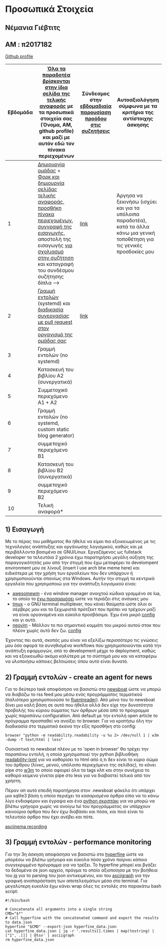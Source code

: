 # Προσωπικά Στοιχεία

## Νέμανια Γιέβτιτς
## AM : π2017182

[Github profile](https://github.com/IonianIronist)

| Εβδομάδα | [Όλα τα παραδοτέα βρίσκονται στην ίδια σελίδα της τελικής αναφοράς](https://epidrome.github.io/teaching/deliverables/) με τα προσωπικά στοιχεία σας (Όνομα, ΑΜ, github profile) και μαζί με αυτόν εδώ τον πίνακα περιεχομένων | Σύνδεσμος στην [εβδομαδιαία παρουσίαση προόδου στις συζητήσεις](https://github.com/courses-ionio/help/discussions/categories/show-and-tell) | Αυτοαξιολόγηση σύμφωνα με τα κριτήρια της αντίστοιχης άσκησης |
| --- | --- | --- | --- |
| 1 | [Δημιουργία ομάδας](https://epidrome.github.io/teaching/team/) + [Φορκ και δημιουργία σελίδας τελικής αναφοράς](https://epidrome.github.io/teaching/guide/), [προσθήκη πίνακα περιεχομένων](https://raw.githubusercontent.com/courses-ionio/sw/master/README.md), [συγγραφή της εισαγωγής](https://epidrome.github.io/teaching/intro/), αποστολή της εισαγωγής [για σχολιασμό στην συζήτηση](https://github.com/courses-ionio/sw/discussions/categories/show-and-tell) και καταγραφή του συνδέσμου συζήτησης δίπλα --> | [link](https://github.com/courses-ionio/sw/discussions/1620) | Άργησα να ξεκινήσω (ισχύει και για τα υπόλοιπα παραδοτέα), κατά τα άλλα κάνω μια γενική τοποθέτηση για τις γενικές προσδοκίες μου |
| 2 | [Γραμμή εντολών](https://epidrome.github.io/teaching/cli) (systemd) και [διαδικασία συνεργασίας με pull request στον οργανισμό της ομάδας σας](https://epidrome.github.io/teaching/team) | [link](https://github.com/courses-ionio/sw/discussions/1629) | |
| 3 | Γραμμή εντολών (no systemd) | | |
| 4 | Κατασκευή του βιβλίου Α2 (συνεργατικά) | | |
| 5 | Συμμετοχικό περιεχόμενο A1 + A2 | | |
| 6 | Γραμμή εντολών (no systemd, custom static blog generator) | | |
| 7 | συμμετοχικό περιεχόμενο B1 | | |
| 8 | Κατασκευή του βιβλίου Β2 (συνεργατικά) | | |
| 9 | συμμετοχικό περιεχόμενο B2 | | |
| 10 | Τελική αναφορά* | | |

## 1) Εισαγωγή

Με το πέρας του μαθήματος θα ήθελα να είμαι πιο εξοικειωμένος με τις τεχνολογίες ανάπτυξης και οργάνωσης λογισμικού, καθώς και με περιβάλλοντα βασιμένα σε GNU/Linux. 
Εργαζόμενος ως fullstack developer τα τελευτάια 2 χρόνια έχω παρατηρήσει μεγάλη αύξηση της παραγογικότητάς μου από την στιγμή που έχω μεταφέρει το develompent environment μου
σε λίνουξ (insert I use arch btw meme here) και ειδικότερα με την χρήση των εργαλείων που δεν υπάρχουν ή χρησιμοποιούνται σπανίως στα Windows.
Αυτήν την στιγμή τα κεντρικά εργαλεία που χρησιμοποιώ για την ανάπτυξη λογισμικού είναι:
  - [awesomewm](https://awesomewm.org/) - ένα window manager ανοιχτού κώδικα γραμμένο σε lua,
το οποίο το [έχω προσαρμόσει](https://github.com/IonianIronist/configs/tree/main/awesome) ώστε να τεριάζει στις ανάγκες μου
  - [tmux](https://github.com/tmux/tmux/wiki) - o GNU terminal multiplexer, που κάνει θαύματα ώστε όλοι οι σέρβερς μου και τα ξεχωριστά πρότζεκτ που πρέπει να τρέχουν μαζί να είναι οργανομένα και εύκολα προσβάσιμα. Έχω ένα μικρό [config](https://github.com/IonianIronist/configs/tree/main/tmux) και γι αυτό.
  - [neovim](https://neovim.io/) - Μάλλον το πιο σημαντικό κομμάτι του μικρού αυτού στακ που πλέον χωρίς αυτό δεν ζω. [config](https://github.com/IonianIronist/configs/tree/main/nvim)
  
 Έχοντας πει αυτά, σκοπός μου είναι να εξελίξω περισσότερο τις γνώσεις μου όσο αφορά τα συνηθισμένα workflows που χρησιμοποιούνται κατά την ανάπτυξη εφαρμογών, από το development μέχρι το
 deployment, καθώς και να εξοικειωθώ ακόμα καλύτερα με το σύστημά μου και να καταφέρω να υλοποιήσω κάποιες βελτιώσεις όπου αυτό είναι δυνατό.

## 2) Γραμμή εντολών - create an agent for news

Για το δεύτερο task αποφάσησα να βασιστώ στο [newsboat](https://github.com/newsboat/newsboat) ώστε να μπορώ να διαβάζω το rss feed μου μέσω ενός προγράμματος τερματικού (παλιότερα χρησιμοποιούσα το [fluentreader](https://github.com/yang991178/fluent-reader/)).
Από μόνο του το newsboat δίνει μια καλή βάση σε αυτό που ήθελα αλλά δεν είχε την δυνατότητα προβολής του κύριου σώματος των άρθρων μέσα από το πρόγραμμα χωρίς παραπάνω configuration.
Από default με την εντολή open article το πρόγραμμα προσπαθεί να ανοίξει το browser. Για να κρατήσω όλη την διαδικασία στο τερματικό έκανα την εξίς προσθήκη στο config:

```
browser "python -m readability.readability -u %u 2> /dev/null 1 | w3m -dump -T text/html | less"
```

Ουσιαστικά το newsboat πλέον με το 'open in browser' θα τρέχει την παραπάνω εντολή, η οποία χρησιμοποιεί την python βιβλιοθήκη [readability-lxml](https://pypi.org/project/readability-lxml/) για να καθαρίσει το html από ό,τι δεν είναι το κύριο σώμα του άρθρου (λίνκς, μενού, υπόλοιπο περιεχόμενο της σελίδας), το κάνει pipe στο [w3m](https://w3m.sourceforge.net/) το οποίο αφαιρεί όλα τα tags κλπ και στην συνέχεια το καθαρό κείμενο γίνεται pipe στο less για να διαβαστεί τελικά από τον χρήστη.

Πέραν απ αυτό επειδή παρατήρησα στον .newsboat φάκελο ότι υπάρχει μια sqlite3 βάση η οποία περιέχει τα κασαρισμένα άρθρα είπα να το κάνω λίγο ενδιαφέρον και έγραψα και ένα [python σκριπτάκι](https://gist.github.com/IonianIronist/bbce13d36da8ae5ca083048bc7d40b4b) για να μπορώ να βλέπω γρήγορα χωρίς να ανοίγω tui του προγράμματος αν υπάρχουν καινούρια άρθρα που δεν έχω διαβάσει και πόσα, και ποιό είναι το τελευταίο άρθρο που έχει ανέβει και πότε. 

[asciinema recording](https://asciinema.org/a/psluSghQnLrikn29KGpHnuozx)

## 3) Γραμμή εντολών - performance monitoring

Για την 3η άσκηση αποφάσησα να βασιστώ στο [hyperfine](https://github.com/sharkdp/hyperfine) ώστε να μπορέσω να βλέπω γρήγορα και εύκολα πόσο χρόνο παίρνει κάποιο συγγεκριμμένο πρόγραμμα για να τρέξει.
Το hyperfine μπορεί και βγάζει τα δεδομένα σε json αρχείο, πράγμα το οποίο αξιοποίησα με την βοήθεια του [jq](https://github.com/stedolan/jq) για το parsing του json αντικειμένου, και του [asciigraph](https://github.com/guptarohit/asciigraph) για την γραφική αναπαράσταση των αποτελεσμάτων μέσα στο terminal.
Για μεγαλύτερη ευκολία έχω κάνει wrap όλες τις εντολές στο παρακάτω bash script:

```
#!/bin/bash

# Concatenate all arguments into a single string
CMD="$*"
# Call hyperfine with the concatenated command and export the results to data.json
hyperfine "$CMD" --export-json hyperfine_data.json
cat hyperfine_data.json | jq -r '.results[].times | map(tostring) | ["1", .[]] | @tsv' | asciigraph
rm hyperfine_data.json
```
